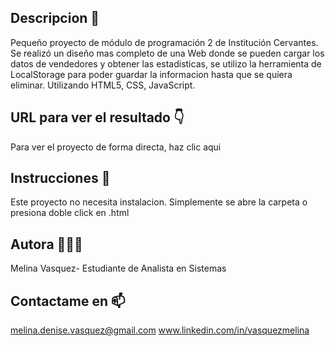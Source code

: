 ## Descripcion 👯
Pequeño proyecto de módulo de programación 2 de Institución Cervantes. Se realizó un diseño mas completo de una Web donde se pueden cargar los datos de vendedores y obtener las estadisticas, se utilizo la herramienta de LocalStorage para poder guardar la informacion hasta que se quiera eliminar. Utilizando HTML5, CSS, JavaScript.

## URL para ver el resultado 👇
Para ver el proyecto de forma directa, haz clic aqui 

## Instrucciones 📝
Este proyecto no necesita instalacion. Simplemente se abre la carpeta o presiona doble click en .html

## Autora 👨🏻‍💻
Melina Vasquez- Estudiante de Analista en Sistemas

## Contactame en 📫
melina.denise.vasquez@gmail.com
www.linkedin.com/in/vasquezmelina

